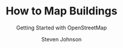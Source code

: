 ---
  audience: 
    - "high_school"
    - "community_college"
    - "university"
  author: "Steven Johnson"
  description: "Buildings on OpenStreetMap are indicative of social and economic activity, so they are fundamental to the map. And because of they are relatively easy to add to the map, they are the best way to introduce new mappers to OpenStreetMap.\n\nThis worksheet is developed to guides users with little to no experience through the process of making their first edits on OpenStreetMap by adding buildings. "
  difficulty: "beginner"
  date_posted: "2022-07-14"
  osm_username: "sejohnson"
  filename: "1657826642738-Getting-Started-With-OSM---Module-5-How-to-Map-Buildings.pdf"
  group: ""
  layout: "project"
  preparation_time: "one_hour"
  project_time: 
    - "less_than_one_hour"
    - "one_hour"
    - "two_to_four_hours"
  subtitle: "Getting Started with OpenStreetMap"
  tags: 
    - "buildings"
    - "beginner"
    - "Cities and Urban Land Use"
    - "built environment"
    - "housing"
    - "commercial"
    - "residential"
    - "institutional"
  thumbnail: "1657826629093-Buildings_headerImage.png"
  title: "How to Map Buildings"
  type: "desktop"
  url: "2022-07-14-75217"

---